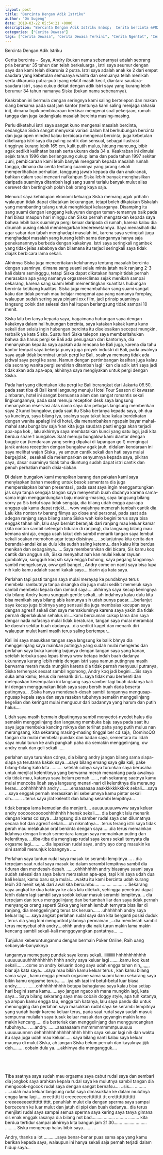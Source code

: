 ```yaml
---
layout: post
title: "Bercinta Dengan Adik Istriku"
author: "Om Sugeng"
date: 2018-03-22 05:54:21 +0000
description: "Bercinta Dengan Adik Istriku &nbsp;  Cerita bercinta &#8211;\u00a0 Saya, Andry (bukan nama sebenarnya) adalah seorang pria berumur 35 tahun dan telah berkeluarga , istri saya seumur dengan saya dan kami te..."
categories: ["Cerita Dewasa"]
tags: ["Cerita Dewasa", "Cerita Dewasa Terkini", "Cerita Ngentot", "Cerita Panas", "Kumpulan Cerita Dewasa"]
---
```


Bercinta Dengan Adik Istriku
&nbsp;

Cerita bercinta &#8211;  Saya, Andry (bukan nama sebenarnya) adalah seorang pria berumur 35 tahun dan telah berkeluarga , istri saya seumur dengan saya dan kami telah dikarunia 2 putra. Istri saya adalah anak ke 2 dari empat saudara yang kebetulan semuanya wanita dan semuanya telah menikah serta dikarunia putra-putri yang relatif masih kecil, diantara saudara-saudara istri , saya cukup dekat dengan adik istri saya yang kurang lebih berumur 34 tahun namanya Siska (bukan nama sebenarnya).

Keakraban ini bermula dengan seringnya kami saling bertelepon dan makan siang bersama pada saat jam kantor (tentunya kami saling menjaga rahasia ini), dimana topik pembicaraan berkisar mengenai soal pekerjaan, rumah tangga dan juga kadangkala masalah bercinta masing-masing.

Perlu diketahui istri saya sangat kuno mengenai masalah bercinta, sedangkan Siska sangat menyukai variasi dalam hal berhubungan bercinta dan juga open minded kalau berbicara mengenai bercinta, juga kebetulan dikeluarga istri saya dia paling cantik dan sensual, sebagai ilustrasi tingginya kurang lebih 165 cm, kulit putih mulus, hidung mancung, bibir agak sedikit kelihatan basah serta ukuran dada 34 a.
Keakraban ini dimulai sejak tahun 1996 dan berlangsung cukup lama dan pada tahun 1997 sekitar Juni, pembicaraan kami lebih banyak mengarah kepada masalah rumah tangga, dimana dia cerita tentang suaminya yang jarang sekali memperlihatkan perhatian, tanggung jawab kepada dia dan anak-anak, bahkan dalam soal mencari nafkahpun Siska lebih banyak menghasilkan daripada suaminya ditambah lagi sang suami terlalu banyak mulut alias cerewet dan bertingkah polah bak orang kaya saja.

Menurut saya kehidupan ekonomi keluarga Siska memang agak prihatin walaupun tidak dapat dikatakan kekurangan, tetapi boleh dikatakan Siskalah yang membanting tulang untuk menghidupi keluarganya.
Disamping itu sang suami dengan lenggang keluyuran dengan teman-temannya baik pada hari biasa maupun hari minggu dan Siska pernah mengatakan kepada saya bahwa lebih baik suaminya pergi keluar daripada di rumah, karena kalau dia dirumah pusing sekali mendengarkan kecerewetannya.
Saya menasihati dia agar sabar dan tabah menghadapi masalah ini, karena saya seringkali juga menghadapi masalah yang kurang lebih sama dengannya hanya saja penekanannnya berbeda dengan kakaknya.
Istri saya seringkali ngambek yang tidak jelas sebabnya dan bilamana itu terjadi seringkali saya tidak diajak berbicara lama sekali.

Akhirnya Siska juga menceritakan keluhannya tentang masalah bercinta dengan suaminya, dimana sang suami selalu minta jatah naik ranjang 2-3 kali dalam semingggu, tetapi Siska dapat dikatakan hampir tidak pernah merasakan apa yang namanya orgasme/climax sejak menikah sampai sekarang, karena sang suami lebih mementingkan kuantitas hubungan bercinta ketibang kualitas.
Siska juga menambahkan sang suami sangat kaku dan tidak pernah mau belajar mengenai apa yang namanya foreplay, walaupun sudah sering saya pinjami xxx film, jadi prinsip suaminya langsung colok dan selesai dan hal itupun berlangsung tidak sampai 10 menit.

Siska lalu bertanya kepada saya, bagaimana hubungan saya dengan kakaknya dalam hal hubungan bercinta, saya katakan kakak kamu kuno sekali dan selalu ingin hubungan bercinta itu diselesaikan secepat mungkin, terbalik ya kata Siska.
Suatu hari Siska telepon saya memberitahukan bahwa dia harus pergi ke Bali ada penugasan dari kantornya, dia menanyakan kepada saya apakah ada rencana ke Bali juga, karena dia tahu kantor tempat saya bekerja punya juga proyek industri di Bali, pada awalnya saya agak tidak berminat untuk pergi ke Bali, soalnya memang tidak ada jadwal saya pergi ke sana. Namun dengan pertimbangan kasihan juga kalau dia seorang wanita pergi sendirian ditambah lagi ‘ kan dia adik istri saya jadi tidak akan ada apa-apa, akhirnya saya mengiyakan untuk pergi dengan Siska.

Pada hari yang ditentukan kita pergi ke Bali berangkat dari Jakarta 09.50, pada saat tiba di Bali kami langsung menuju Hotel Four Season di kawasan Jimbaran, hotel ini sangat bernuansa alam dan sangat romantis sekali lingkungannya, pada saat menuju reception desk saya langsung menanyakan reservasi atas nama saya dan petugas langsung memberikan saya 2 kunci bungalow, pada saat itu Siska bertanya kepada saya, oh dua ya kuncinya, saya bilang iya, soalnya saya takut lupa kalau berdekatan dengan wanita apalagi ini di hotel, dia menambahkan ngapain bayar mahal-mahal satu bungalow saja ‘kan kita juga saudara pasti engga akan terjadi apa-apa kok , lalu akhirnya saya membatalkan kunci yang satu lagi, jadi kita berdua share 1 bungalow.
Saat menuju bungalow kami diantar dengan buggie car (kendaraan yang sering dipakai di lapangan golf) mengingat jarak antara reception dengan bungalow agak jauh, didalam kendaraan ini saya melihat wajah Siska , ya ampun cantik sekali dan hati saya mulai bergejolak , sesekali dia melemparkan senyumnya kepada saya, pikiran saya, dasar suaminya tidak tahu diuntung sudah dapat istri cantik dan penuh perhatian masih disia-siakan.

Di dalam bungalow kami merapikan barang dan pakaian kami saya menyiapkan bahan meeting untuk besok sementara dia juga mempersiapkan bahan presentasi , pada saat saya ingin menggantungkan jas saya tanpa sengaja tangan saya menyentuh buah dadanya karena sama-sama ingin menggantungkan baju masing-masing, saya langsung bilang sorry ya Sis betul saya tidak sengaja, dia bilang udah engga apa-apa anggap aja kamu dapat rejeki…. wow wajahnya memerah tambah cantik dia.
Lalu kita nonton tv bareng filmya up close and personal, pada saat ada adegan ranjang saya bilang sama Siska wah kalo begini terus saya bisa enggak tahan nih, lalu saya berniat beranjak dari ranjang mau keluar kamar (kita nonton sambil setengah tiduran di ranjang), dia langsung bilang mau kemana sini aja, engga usah takut deh sambil menarik tangan saya lembut sekali seakan memohon agar tetap disisinya… ..selanjutnya kita cerita dan berandai-andai kalau dulu kita sudah saling ketemu…dan kalau kita berdua menikah dan sebagainya.. …
Saya memberanikan diri bicara, Sis kamu koq cantik dan anggun sih, Siska menyahut nah kan mulai keluar rayuan gombalnya, sungguh koq sih saya engga bohong, saya pegang tangannya sambil mengelusnya, oww geli banget , Andry come on nanti saya bisa lupa nih kalo kamu adalah suami kakak saya….biarin aja kata saya.

Perlahan tapi pasti tangan saya mulai merayap ke pundaknya terus membelai rambutnya tanpa disangka dia juga mulai sedikit memeluk saya sambil membelai kepala dan rambut saya…..akhirnya saya kecup keningnya dia bilang Andry kamu sungguh gentle sekali…uh indahnya kalau dulu kita bisa menikah saya bilang abis kamunya sih udah punya pacar…..berlanjut saya kecup juga bibirnya yang sensual dia juga membalas kecupan saya dengan agresif sekali dan saya memakluminya karena saya yakin dia tidak pernah diperlakukan sehalus ini….kami berciuman cukup lama dan saya dengar nada nafasnya mulai tidak beraturan, tangan saya mulai merambat ke daerah sekitar buah dadanya…dia sedikit kaget dan menarik diri walaupun mulut kami masih terus saling bertempur…

Kali ini saya masukkan tangan saya langsung ke balik bhnya dia menggelinjang saya mainkan putingya yang sudah mulai mengeras dan perlahan saya buka kancing bajunya dengan tangan saya yang kanan, setelah terbuka saya lepas bhnya wow betapa indah buah dadanya ukurannya kurang lebih mirip dengan istri saya namun putingnya masih berwarna merah muda mungkin karena dia tidak pernah menyusui putranya, Siska terhenyak sesaat sambil ngomong, Andry koq jadi begini….Sis saya suka ama kamu, terus dia menarik diri…saya tidak mau berhenti dan melepaskan kesempatan ini langsung saya samber lagi buah dadanya kali ini dengan menggunakan lidah saya sapu bersih buah dada beserta putingnya… .Siska hanya mendesah-desah sambil tangannya mengusap-ngusap kepala saya dan saya rasakan tubuhnya semakin menggelinjang kegelian dan keringat mulai mengucur dari badannya yang harum dan putih halus….

Lidah saya masih bermain diputingnya sambil menyedot-nyedot halus dia semakin menggelinjang dan langsung membuka baju saya pada saat itu saya juga membuka kancing roknya dan terlihat paha yang putih mulus nan merangsang, kita sekarang masing-masing tinggal ber cd saja,  DominoQQ tangan dia mulai membelai pundak dan badan saya, sementara itu lidah saya mulai turun ke arah pangkah paha dia semakin menggelinjang, ow andry enak dan geli sekali …..

perlahan saya turunkan cdnya, dia bilang andry jangan bilang sama siapa-siapa ya terutama kakak saya….saya bilang emang saya gila kali, pake bilang-bilang kalo kita ………. setelah cdnya saya turunkan saya berusaha untuk menjilat kelentitnya yang berwarna merah menantang pada awalnya dia tidak mau, katanya saya belum pernah ……, nah sekarang saatnya kamu mulai mencoba
lidah saya langsung menari-nari di kelentitnya dia meraung keras….oohhhhhhhh
andry ………enaaaaaaaa aaakkkkkkkkkkk sekali…..saya …saya enggak pernah merasakan ini sebelumnya kamu pintar sekali sih……… ..terus saya jilat kelentit dan lubang serambi lempitnya…

tidak berapa lama kemudian dia menjerit….
auuuuuuuuwwww saya keluar andry oooooooooooohhhhhhh hhenak sekali…..
dia bangkit lalu menarik dengan keras cd saya ….langsung dia samber rudal saya dan dilumatnya secara hot dan agresif sekali…..oh nikmatnya… .terus terang istri saya tidak perah mau melakukan oral bercinta dengan saya……dia terus memainkan lidahnya dengan lincah sementara tangan saya memainkan puting dan kelentitnya. …tiba-tiba dia mengisap rudal saya keras sekali ternyata dia orgasme lagi…….. …dia lepaskan rudal saya, andry ayo dong masukin ke sini sambil menunjuk lobangnya …..

Perlahan saya tuntun rudal saya masuk ke serambi lempitnya…. ..dia terpejam saat rudal saya masuk ke dalam serambi lempitnya sambil dia tiduran dan mendesah-desah. …….ohhhhhhhh andry biasanya suami saya sudah selesai dan saya belum merasakan apa-apa, tapi kini saya udah dua kali keluar, kamu baru saja mulai…..waktu itu kami bercinta udah kurang lebih 30 menit sejak dari awal kita bercumbu…. ……… ……… ..
Sekarang saya angkat ke dua kakinya ke atas lalu ditekuk, sehingga penetrasi dapat lebih dalam lagi sambil saya sodok keluar masuk serambi lempitnya…. dia terpejam dan terus menggelinjang dan bertambah liar dan saya tidak pernah menyangka orang seperti Siska yang lemah lembuh ternyata bisa liar di ranjang,
dia menggelinjang terus tak keruan…… .uhhhhhhh andry saya keluar lagi…..saya angkat perlahan rudal saya dan kita berganti posisi duduk , terus dia yang kini mengontrol jalannya permainan ,…dia mendesah sambil terus menyebut ohh andry….ohhh andry dia naik turun makin lama makin kencang sambil sekali-kali menggoyangkan pantatnya… ….

Tunjukan keberuntunganmu dengan bermain Poker Online, Raih uang sebanyak-banyaknya

tangannya memegang pundak saya keras sekali..iiiiiiiiiii hhhhhhhhhhhh uuuuuuuuuhhhhhhhhhh hhhh andry saya keluar lagi ……..kamu koq kuat sekali…… .come on andry keluarin dong saya udah engga tahan nih,,,,,,,, biar aja kata saya…..saya mau bikin kamu keluar terus , kan kamu bilang sama saya , kamu engga pernah orgasme sama suami kamu sekarang saya bikin kamu orgasme terus……. .iya sih tapi ini betul-betul luar biasa andry,…… ……..ohhhhhhhhhhh betapa bahagianya saya kalau bisa setiap hari begini sama kamu……ayo jangan ngaco ah mana mungkin lagi, kata saya…
Saya bilang sekarang saya mau cobain doggy style, apa tuh katanya, ya ampun kamu engga tau, engga tuh katanya, lalu saya pandu dia untuk menungging dan perlahan saya masukkan rudal saya ke serambi lempitnya yang sudah banjir karena keluar terus, pada saat rudal saya sudah masuk sempurna mulailah saya tusuk keluar masuk dan goyangin makin lama makin kencang….. dia berteriak dan menggelinjang dan mengguncangkan tubuhnya…. ….andry. …….aaaaaaaam mmmmmmmmmpuuuuuu uuuuuuunnnn dehhhhhhhhhhhhhhhhh hhhh saya keluar lagi nih dan waktu itu saya juga udah mau keluar…… saya bilang nanti kalau saya keluar maunya di mulut Siska, ah jangan Siska belum pernah dan kayaknya jijik deh……… cobain dulu ya…..akhirnya dia mengangguk&#8230;.

&nbsp;

&nbsp;

Tiba saatnya saya sudah mau orgasme saya cabut rudal saya dan sembari dia jongkok saya arahkan kepala rudal saya ke mulutnya sambil tangan dia mengocok-ngocok rudal saya dengan sangat bernafsu…. ..sis…. ……… …..udah mau keluar langsung rudal saya dimasukkan ke dalam mulutnya engga lama lagi…..creetttttt tt creeeeeeeettttttttt ttt crettttttttttttttt creeeeeeeeetttttttt ttttt, penuhlah mulut dia dengan sperma saya sampai berceceran ke luar mulut dan jatuh di pipi dan buah dadanya.. dia terus menjilati rudal saya sampai semua sperma saya kering saya tanya gimana sis enak enggak rasanya dia bilang not bad……… ……… ……… ……… kita berdua tertidur sampai akhirnya kita bangun jam 21.30……. ……… ……… ………
Siska mengecup halus bibir saya…….. ..

Andry, thanks a lot ………..saya benar-benar puas sama apa yang kamu berikan kepada saya, walaupun ini hanya sekali saja pernah terjadi dalam hidup saya…
